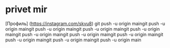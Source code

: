 # privet mir

[Профиль] (https://instagram.com/skvu8)
git push -u origin maingit push -u origin maingit push -u origin maingit push -u origin maingit push -u origin maingit push -u origin maingit push -u origin maingit push -u origin maingit push -u origin maingit push -u origin maingit push -u origin main